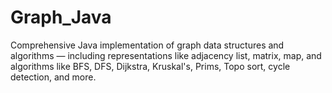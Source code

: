 # Graph_Java
Comprehensive Java implementation of graph data structures and algorithms — including representations like adjacency list, matrix, map, and algorithms like BFS, DFS, Dijkstra, Kruskal's, Prims, Topo sort, cycle detection, and more.
